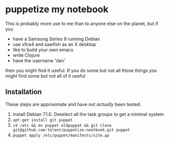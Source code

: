 # puppetize my notebook

This is probably more use to me than to anyone else on the planet, but if you

* have a Samsung Series 9 running Debian
* use xfce4 and sawfish as an X desktop
* like to build your own emacs
* write Clojure
* have the username 'dan'

then you might find it useful.  If you do some but not all those things you
might find some but not all of it useful

## Installation

These steps are approximate and have not _actually_ been tested.

1. Install Debian 7.1.0.  Deselect all the task groups to get a minimal system
1. `apt-get install git puppet`
1. `cd /etc && mv puppet oldpuppet && git clone git@github.com:telent/puppetize-noetbook.git puppet`
1. `puppet apply /etc/puppet/manifests/site.pp`


